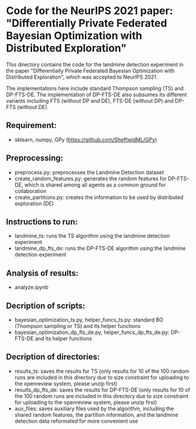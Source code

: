 # Code for the NeurIPS 2021 paper: "Differentially Private Federated Bayesian Optimization with Distributed Exploration"
This directory contains the code for the landmine detection experiment in the paper "Differentially Private Federated Bayesian Optimization with Distributed Exploration", which was accepted to NeurIPS 2021.

The implementations here include standard Thompson sampling (TS) and DP-FTS-DE. The implementation of DP-FTS-DE also subsumes its different variants including FTS (without DP and DE), FTS-DE (without DP) and DP-FTS (without DE).

## Requirement:
- sklearn, numpy, GPy (https://github.com/SheffieldML/GPy)

## Preprocessing:
- preprocess.py: preprocesses the Landmine Detection dataset
- create_random_features.py: generates the random features for DP-FTS-DE, which is shared among all agents as a common ground for collaboration
- create_partitions.py: creates the information to be used by distributed exploration (DE)

## Instructions to run:
- landmine_ts: runs the TS algorithm using the landmine detection experiment
- landmine_dp_fts_de: runs the DP-FTS-DE algorithm using the landmine detection experiment

## Analysis of results:
- analyze.ipynb


## Decription of scripts:
- bayesian_optimization_ts.py, helper_funcs_ts.py: standard BO (Thompson sampling or TS) and its helper functions
- bayesian_optimization_dp_fts_de.py, helper_funcs_dp_fts_de.py: DP-FTS-DE and its helper functions

## Decription of directories:
- results_ts: saves the results for TS (only results for 10 of the 100 random runs are included in this directory due to size constraint for uploading to the openreview system, please unzip first)
- results_dp_fts_de: saves the results for DP-FTS-DE (only results for 10 of the 100 random runs are included in this directory due to size constraint for uploading to the openreview system, please unzip first)
- aux_files: saves auxiliary files used by the algorithm, including the shared random features, the partition information, and the landmine detection data reformated for more convenient use


